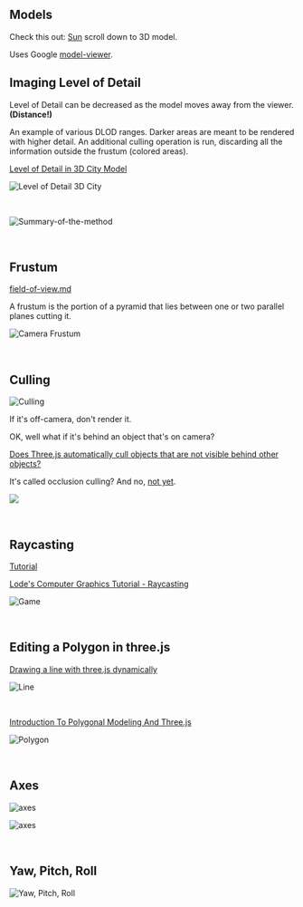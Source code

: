 ## Models

Check this out: [Sun](https://g.co/kgs/fqW65n) scroll down to 3D model.

Uses Google [model-viewer](https://unpkg.com/@google/model-viewer/dist/model-viewer.min.js).

## Imaging Level of Detail

Level of Detail can be decreased as the model moves away from the viewer. **(Distance!)**

An example of various DLOD ranges. Darker areas are meant to be rendered with higher detail. An additional culling operation is run, discarding all the information outside the frustum (colored areas).

[Level of Detail in 3D City Model](https://www.treistek.com/post/level-of-detail-in-3d-city-model)

![Level of Detail 3D City](img/level-of-detail-in-3d-city-model.jpg)

<br>

![Summary-of-the-method](img/Summary-of-the-method-Level-of-detail-LOD-triangulated-irregular-network-TIN.jpg)

<br>

## Frustum

[field-of-view.md](cameras/field-of-view.md)

A frustum is the portion of a pyramid that lies between one or two parallel planes cutting it.

![Camera Frustum](img/VisualCameraFrustum.jpg)

<br>

## Culling

![Culling](img/tree.jpg)

If it's off-camera, don't render it.

OK, well what if it's behind an object that's on camera?

[Does Three.js automatically cull objects that are not visible behind other objects?](https://stackoverflow.com/questions/67428704/does-three-js-automatically-cull-objects-that-are-not-visible-behind-other-objec)

It's called occlusion culling?  And no, [not yet](https://github.com/mrdoob/three.js/pull/15450).

![](https://global.discourse-cdn.com/standard17/uploads/threejs/original/2X/6/61406af82ba29741938fbd22ec5328d88f0b255a.jpeg)

<br>

## Raycasting

[Tutorial](http://soledadpenades.com/articles/three-js-tutorials/object-picking/)

[Lode's Computer Graphics Tutorial - Raycasting](https://lodev.org/cgtutor/raycasting.html)

![Game](img/Wolfenstein_3D_Screenshot.jpg)

<br>

## Editing a Polygon in three.js

[Drawing a line with three.js dynamically](https://stackoverflow.com/questions/31399856/drawing-a-line-with-three-js-dynamically)

![Line](img/aVBCe.jpg)

<br>

[Introduction To Polygonal Modeling And Three.js](https://www.smashingmagazine.com/2013/09/introduction-to-polygonal-modeling-and-three-js/)

![Polygon](img/polygondiagram-large-mini.jpg)

<br>

## Axes

![axes](img/x-y-z-2.png)

![axes](img/x-y-z-1.png)

<br>

## Yaw, Pitch, Roll

<!-- <img src="https://www.researchgate.net/profile/Hashim-Hashim/publication/335854843/figure/fig2/AS:803963083452423@1568691144637/Graphical-representation-of-Euler-angles-with-respect-to-the-reference-axis-of-the_Q320.jpg"/> -->

![Yaw, Pitch, Roll](img/Euler-angles-with-respect-to-axis-of-rotation.jpg)

<br>


